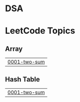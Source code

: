 # DSA
<!---LeetCode Topics Start-->
# LeetCode Topics
## Array
|  |
| ------- |
| [0001-two-sum](https://github.com/sravankumar0809/MyLeetcode/tree/master/0001-two-sum) |
## Hash Table
|  |
| ------- |
| [0001-two-sum](https://github.com/sravankumar0809/MyLeetcode/tree/master/0001-two-sum) |
<!---LeetCode Topics End-->
